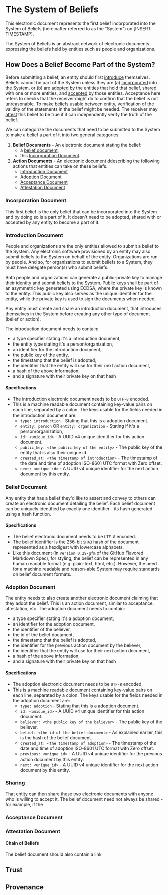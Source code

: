 # The System of Beliefs
This electronic document represents the first belief incorporated into the System of Beliefs (hereinafter referred to as the "System") on [INSERT TIMESTAMP]. 

The System of Beliefs is an abstract network of electronic documents expressing the beliefs held by entities such as people and organizations. 

## How Does a Belief Become Part of the System?
Before submitting a belief, an entity should first [introduce](#Introduction_Document) themselves. Beliefs cannot be part of the System unless they are (a) [incorporated](#Incorporation_Document) into the System, or (b) are [adopted](#Adoption_Document) by the entities that hold that belief, [shared](Sharing) with one or more entities, and [accepted](#Acceptance_Document) by those entities. Acceptance here refers to checks that the receiver might do to confirm that the belief is not unreasonable. To make beliefs usable between entity, verification of the validity of the statements in the belief might be needed. The receiver may [attest](#Attestation_Document) this belief to be true if it can independently verify the truth of the belief. 

We can categorize the documents that need to be submitted to the System to make a belief a part of it into two general categories:
  1. **Belief Documents** - An electronic document stating the belief: 
      * a [belief document](#Belief_Document), 
      * this [Incorporation Document](#Incorporation_Document).
  2. **Action Documents** - An electronic document ddescribing the following actions that entities can take on these beliefs.
      * [Introduction Document](#Introduction_Document)
      * [Adoption Document](#Adoption_Document)
      * [Acceptance Document](#Acceptance_Document)
      * [Attestation Document](#Attestation_Document)

### Incorporation Document
This first belief is the only belief that can be incorporated into the System and by doing so is a part of it. It doesn't need to be adopted, shared with or accepted by any entity to become a part of it. 

### Introduction Document
People and organizations are the only entities allowed to submit a belief to the System. Any electronic software provisioned by an entity may also submit beliefs to the System on behalf of the entity. Organizations are run by people. And so, for organizations to submit beliefs to a System, they must have delegate person(s) who submit beliefs. 

Both people and organizations can generate a public-private key to manage their identity and submit beliefs to the System. Public keys shall be part of an asymmetric key generated using ECDSA, where the private key is known to the entity. This public key also serves as the unique identifier for the entity, while the private key is used to sign the documents when needed. 

Any entity must create and share an introduction document, that introduces themselves in the System before creating any other type of document (belief or action). 

The introduction document needs to contain:
- a type specifier stating it's a introduction document,
- the entity type stating it's a person/organization,
- an identifier for the introduction document, 
- the public key of the entity, 
- the timestamp that the belief is adopted, 
- the identifier that the entity will use for their next action document,
- a hash of the above information, 
- and a signature with their private key on that hash 

#### Specifications
* The introduction electronic document needs to be `UTF-8` encoded. 
* This is a machine readable document containing key-value pairs on each line, separated by a colon. The keys usable for the fields needed in the introduction document are:
  * `type: introduction` - Stating that this is a adoption document.
  * `entity: person` OR `entity: organization` - Stating if it's a person/organization,
  * `id: <unique_id>` - A UUID v4 unique identifier for this action document.
  * `public_key: <the public key of the entity>` - The public key of the entity that is also their unique id.
  * `created_at: <the timestamp of introduction>` - The timestamp of the date and time of adoption ISO-8601 UTC format with Zero offset.
  * `next: <unique_id>` - A UUID v4 unique identifier for the next action document by this entity.

### Belief Document
Any entity that has a belief they'd like to assert and convey to others can create an electronic document detailing the belief. Each belief document can be uniquely identified by exactly one identifier - its hash generated using a hash function. 

#### Specifications
* The belief electronic document needs to be `UTF-8` encoded. 
* The belief identifier is the 256-bit `SHA3` hash of the document represented as a hexdigest with lowercase alphabets.
* Like this document (in `Version 0.29-gfm` of the GitHub Flavored Markdown Spec), for styling, the belief can be represented in any human readable format (e.g. plain-text, html, etc.). However, the need for a machine readable and reason-able System may require standards on belief document formats.

### Adoption Document
The entity needs to also create another electronic document claiming that they adopt the belief. This is an action document, similar to acceptance, attestation, etc. 
The adoption document needs to contain:
- a type specifier stating it's a adoption document,
- an identifier for the adoption document, 
- the identifier of the believer, 
- the id of the belief document, 
- the timestamp that the belief is adopted, 
- the identifier for the previous action document by the believer,
- the identifier that the entity will use for their next action document,
- a hash of the above information, 
- and a signature with their private key on that hash 

#### Specifications
* The adoption electronic document needs to be `UTF-8` encoded. 
* This is a machine readable document containing key-value pairs on each line, separated by a colon. The keys usable for the fields needed in the adoption document are:
  * `type: adoption` - Stating that this is a adoption document.
  * `id: <unique_id>` - A UUID v4 unique identifier for this action document.
  * `believer: <the public key of the believer>` - The public key of the believer.
  * `belief: <the id of the belief document>` - As explained earlier, this is the hash of the belief document.
  * `created_at: <the timestamp of adoption>` - The timestamp of the date and time of adoption ISO-8601 UTC format with Zero offset.
  * `previous: <unique_id>` - A UUID v4 unique identifier for the previous action document by this entity.
  * `next: <unique_id>` - A UUID v4 unique identifier for the next action document by this entity.


### Sharing 
That entity can then share these two electronic documents with anyone who is willing to accept it. The belief document need not always be shared - for example, if the  

### Acceptance Document

### Attestation Document

#### Chain of Beliefs
The belief document should also contain a link 

## Trust

## Provenance

